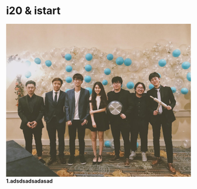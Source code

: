 
# i20 & istart


![EP &#x5408;&#x7167;](./.gitbook/assets/1-about-cusa/recuritment-info/ep.jpg)
**1.adsdsadsadasad**





